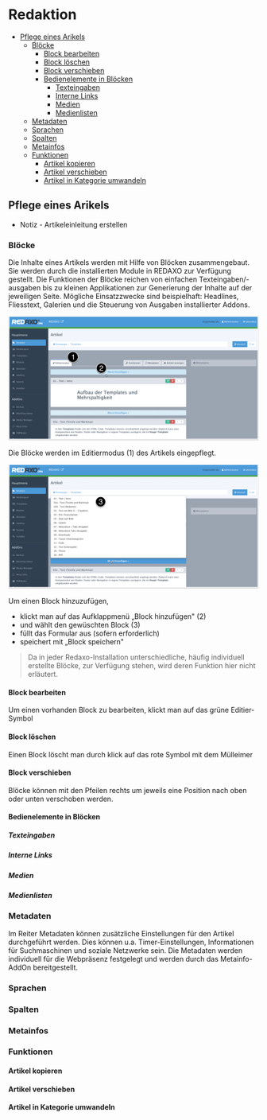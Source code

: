 # Redaktion 
* [Pflege eines Arikels](#pflege-eines-arikels)
  * [Blöcke](#blöcke)
    * [Block bearbeiten](#block-bearbeiten)
    * [Block löschen ](#block-löschen-)
    * [Block verschieben](#block-verschieben)
    * [Bedienelemente in Blöcken](#bedienelemente-in-blöcken)
      * [Texteingaben](#texteingaben)
      * [Interne Links](#interne-links)
      * [Medien](#medien)
      * [Medienlisten](#medienlisten)
  * [Metadaten](#metadaten)
  * [Sprachen](#sprachen)
  * [Spalten](#spalten)
  * [Metainfos](#metainfos)
  * [Funktionen](#funktionen)
    * [Artikel kopieren](#artikel-kopieren)
    * [Artikel verschieben](#artikel-verschieben)
    * [Artikel in Kategorie umwandeln](#artikel-in-kategorie-umwandeln)

## Pflege eines Arikels

- Notiz - Artikeleinleitung erstellen 

### Blöcke

Die Inhalte eines Artikels werden mit Hilfe von Blöcken zusammengebaut. Sie werden durch die installierten Module in REDAXO zur Verfügung gestellt. Die Funktionen der Blöcke reichen von einfachen Texteingaben/-ausgaben bis zu kleinen Applikationen zur Generierung der Inhalte auf der jeweiligen Seite. Mögliche Einsatzzwecke sind beispielhaft: Headlines, Fliesstext, Galerien und die Steuerung von Ausgaben installierter Addons.

![Artikel mit Blöcken](/assets/v5.2.0-redaktion-02-block-auswahl.png)

 Die Blöcke werden im Editiermodus (1) des Artikels eingepflegt. 

![Blockauswahl](/assets/v5.2.0-redaktion-01-bloecke.png)

Um einen Block hinzuzufügen, 
- klickt man auf das Aufklappmenü „Block hinzufügen" (2)
- und wählt den gewüschten Block (3)
- füllt das Formular aus (sofern erforderlich)
- speichert mit „Block speichern"

> Da in jeder Redaxo-Installation unterschiedliche, häufig individuell erstellte Blöcke, zur Verfügung stehen, wird deren Funktion hier nicht erläutert.

#### Block bearbeiten
Um einen vorhanden Block zu bearbeiten, klickt man auf das grüne Editier-Symbol

#### Block löschen 
Einen Block löscht man durch klick auf das rote Symbol mit dem Mülleimer

#### Block verschieben
Blöcke können mit den Pfeilen rechts um jeweils eine Position nach oben oder unten verschoben werden. 

#### Bedienelemente in Blöcken

##### Texteingaben

##### Interne Links

##### Medien

##### Medienlisten


### Metadaten
Im Reiter Metadaten können zusätzliche Einstellungen für den Artikel durchgeführt werden. Dies können u.a. Timer-Einstellungen, Informationen für Suchmaschinen und soziale Netzwerke sein. Die Metadaten werden individuell für die Webpräsenz festgelegt und werden durch das Metainfo-AddOn bereitgestellt.

### Sprachen
### Spalten
### Metainfos
### Funktionen
#### Artikel kopieren
#### Artikel verschieben
#### Artikel in Kategorie umwandeln
